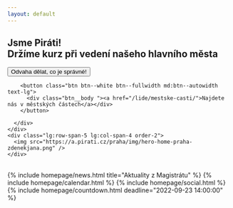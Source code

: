 ```yaml
---
layout: default
---
```


<article class="hero hero--image " style="--image-url: url(https://a.pirati.cz/praha/img/hero-home-pozadi.jpeg)">
  <div class="container grid lg:grid-rows-4 lg:grid-cols-7 gap-2 items-center">
    <div class="lg:row-span-4 lg:col-span-3 order-1">
      <h1 class="head-alt-md md:head-alt-xl">Jsme Piráti!<br />Držíme kurz při vedení našeho hlavního města</h1>
    </div>
    <div class="lg:row-span-1 lg:col-span-3 order-3">
      <div class="mt-4 md:mt-8 space-y-4">
        <button class="btn btn--white btn--fullwidth md:btn--autowidth text-lg">
          <div class="btn__body ">Odvaha dělat, co je správné!</div>
        </button>

        <button class="btn btn--white btn--fullwidth md:btn--autowidth text-lg">
          <div class="btn__body "><a href="/lide/mestske-casti/">Najdete nás v městských částech</a></div>
        </button>

      </div>
    </div>
    <div class="lg:row-span-5 lg:col-span-4 order-2">
      <img src="https://a.pirati.cz/praha/img/hero-home-praha-zdenekjana.png" />
    </div>
  </div>
</article>

<div class="container container--default pt-4 lg:pb-24">
  <br />
  {% include homepage/news.html title="Aktuality z Magistrátu" %}
  {% include homepage/calendar.html %}
  {% include homepage/social.html %}
  {% include homepage/countdown.html deadline="2022-09-23 14:00:00" %}
</div>
